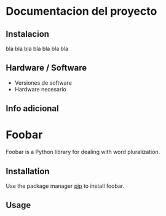 
# Documentacion del proyecto


## Instalacion
bla bla bla bla bla bla bla


## Hardware / Software
 + Versiones de software
 + Hardware necesario

## Info adicional


# Foobar

Foobar is a Python library for dealing with word pluralization.

## Installation

Use the package manager [pip](https://pip.pypa.io/en/stable/) to install foobar.


## Usage



